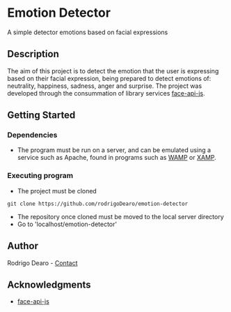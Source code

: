 # Emotion Detector

A simple detector emotions based on facial expressions

## Description

The aim of this project is to detect the emotion that the user is expressing based on their facial expression, being prepared to detect emotions of: neutrality, happiness, sadness, anger and surprise. The project was developed through the consummation of library services [face-api-js](https://github.com/justadudewhohacks/face-api.js).

## Getting Started

### Dependencies

* The program must be run on a server, and can be emulated using a service such as Apache, found in programs such as [WAMP](https://www.wampserver.com/en/) or [XAMP](https://www.apachefriends.org/pt_br/index.html).

### Executing program

* The project must be cloned
```
git clone https://github.com/rodrigoDearo/emotion-detector
```
* The repository once cloned must be moved to the local server directory
* Go to 'localhost/emotion-detector'

## Author

Rodrigo Dearo - [Contact](rodrigonascimentodearo@outlook.com)

## Acknowledgments

* [face-api-js](https://github.com/justadudewhohacks/face-api.js)
  
